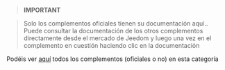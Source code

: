 
>**IMPORTANT**

>Solo los complementos oficiales tienen su documentación aquí.. Puede consultar la documentación de los otros complementos directamente desde el mercado de Jeedom y luego una vez en el complemento en cuestión haciendo clic en la documentación


Podéis ver [aquí](https://market.jeedom.com/index.php?v=d&p=market&type=plugin&categorie=i18n) todos los complementos (oficiales o no) en esta categoría

